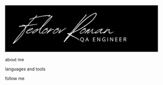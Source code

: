 [![Header](https://github.com/Fedorov11/fedorov11/blob/main/assects/Снимок%20экрана%202022-07-11%20в%2018.25.05.png)](https://github.com/Fedorov11?tab=repositories)

about me

languages and tools

follow me